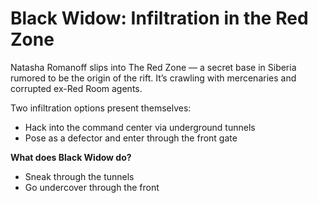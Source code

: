 # Black Widow: Infiltration in the Red Zone

Natasha Romanoff slips into The Red Zone — a secret base in Siberia rumored to be the origin of the rift. It’s crawling with mercenaries and corrupted ex-Red Room agents.

Two infiltration options present themselves:
- Hack into the command center via underground tunnels
- Pose as a defector and enter through the front gate

**What does Black Widow do?**
- Sneak through the tunnels
- Go undercover through the front
